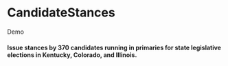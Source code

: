 # CandidateStances
Demo
#### Issue stances by 370 candidates running in primaries for state legislative elections in Kentucky, Colorado, and Illinois.